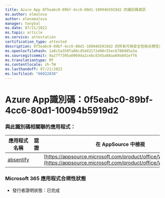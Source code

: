 ```yaml
---
title: Azure App 0f5eabc0-89bf-4cc6-80d1-10094b5919d2 的識別碼資訊
ms.author: elmalova
author: elenamalova
manager: tonybal
ms.date: 07/21/2022
ms.topic: article
ms.service: attestation
certification_type: attested
description: 0f5eabc0-89bf-4cc6-80d1-10094b5919d2 的所有可用安全性與合規性資訊。
ms.openlocfilehash: 1a8c5a350fa88cd5d43172e08c55ec6780d05a3a
ms.sourcegitcommit: 0a27f7395a0969da2cebc8345a88aa69e841eff6
ms.translationtype: MT
ms.contentlocale: zh-TW
ms.lasthandoff: 07/21/2022
ms.locfileid: "66922838"
---
```

# <a name="azure-app-id-0f5eabc0-89bf-4cc6-80d1-10094b5919d2"></a>Azure App識別碼：0f5eabc0-89bf-4cc6-80d1-10094b5919d2


### <a name="apps-associated-with-this-id"></a>與此識別碼相關聯的應用程式：
| **應用程式名稱** | **認證** | **在 AppSource 中檢視** |
|--------------|---------------|-----------------------|
| [absentify](../forward/WA200003833.md) |  | [https://appsource.microsoft.com/product/office/WA200003833](https://appsource.microsoft.com/product/office/WA200003833) |

### <a name="microsoft-365-app-compliance-status"></a>Microsoft 365 應用程式合規性狀態
- 發行者證明狀態：已完成
